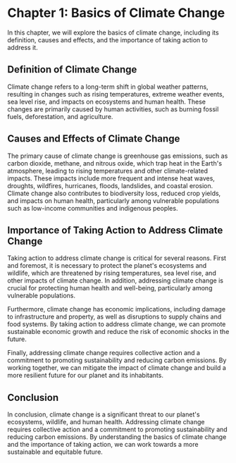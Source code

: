 Chapter 1: Basics of Climate Change
===================================

In this chapter, we will explore the basics of climate change, including its definition, causes and effects, and the importance of taking action to address it.

Definition of Climate Change
----------------------------

Climate change refers to a long-term shift in global weather patterns, resulting in changes such as rising temperatures, extreme weather events, sea level rise, and impacts on ecosystems and human health. These changes are primarily caused by human activities, such as burning fossil fuels, deforestation, and agriculture.

Causes and Effects of Climate Change
------------------------------------

The primary cause of climate change is greenhouse gas emissions, such as carbon dioxide, methane, and nitrous oxide, which trap heat in the Earth's atmosphere, leading to rising temperatures and other climate-related impacts. These impacts include more frequent and intense heat waves, droughts, wildfires, hurricanes, floods, landslides, and coastal erosion. Climate change also contributes to biodiversity loss, reduced crop yields, and impacts on human health, particularly among vulnerable populations such as low-income communities and indigenous peoples.

Importance of Taking Action to Address Climate Change
-----------------------------------------------------

Taking action to address climate change is critical for several reasons. First and foremost, it is necessary to protect the planet's ecosystems and wildlife, which are threatened by rising temperatures, sea level rise, and other impacts of climate change. In addition, addressing climate change is crucial for protecting human health and well-being, particularly among vulnerable populations.

Furthermore, climate change has economic implications, including damage to infrastructure and property, as well as disruptions to supply chains and food systems. By taking action to address climate change, we can promote sustainable economic growth and reduce the risk of economic shocks in the future.

Finally, addressing climate change requires collective action and a commitment to promoting sustainability and reducing carbon emissions. By working together, we can mitigate the impact of climate change and build a more resilient future for our planet and its inhabitants.

Conclusion
----------

In conclusion, climate change is a significant threat to our planet's ecosystems, wildlife, and human health. Addressing climate change requires collective action and a commitment to promoting sustainability and reducing carbon emissions. By understanding the basics of climate change and the importance of taking action, we can work towards a more sustainable and equitable future.
